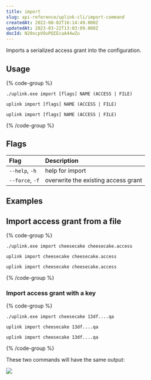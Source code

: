 ```yaml
---
title: import
slug: api-reference/uplink-cli/import-command
createdAt: 2022-08-02T16:14:49.000Z
updatedAt: 2023-03-22T13:03:09.000Z
docId: N20xcpVOuPQIEcaA44wZu
---
```


Imports a serialized access grant into the configuration.

## Usage

{% code-group %}
```windows
./uplink.exe import [flags] NAME (ACCESS | FILE)
```

```linux
uplink import [flags] NAME (ACCESS | FILE)
```

```macos
uplink import [flags] NAME (ACCESS | FILE)
```
{% /code-group %}

## Flags

| Flag            | Description                         |
| :-------------- | :---------------------------------- |
| `--help`, `-h`  | help for import                     |
| `--force`, `-f` | overwrite the existing access grant |

## Examples

## Import access grant from a file

{% code-group %}
```windows
./uplink.exe import cheesecake cheesecake.access
```

```linux
uplink import cheesecake cheesecake.access
```

```macos
uplink import cheesecake cheesecake.access
```
{% /code-group %}

### Import access grant with a key

{% code-group %}
```windows
./uplink.exe import cheesecake 13df....qa
```

```linux
uplink import cheesecake 13df....qa
```

```macos
uplink import cheesecake 13df....qa
```
{% /code-group %}

These two commands will have the same output:

![](https://archbee-image-uploads.s3.amazonaws.com/kv3plx2xmXcUGcVl4Lttj/QMHA8C75PyqDP6qfMVNfR_access-imported.png)

